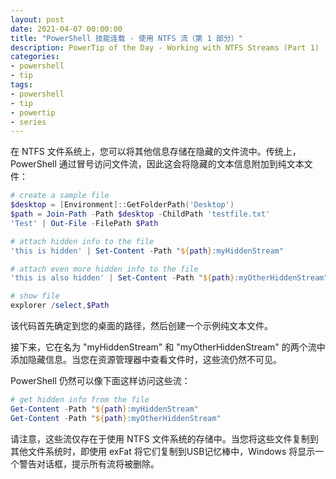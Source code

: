 ```yaml
---
layout: post
date: 2021-04-07 00:00:00
title: "PowerShell 技能连载 - 使用 NTFS 流（第 1 部分）"
description: PowerTip of the Day - Working with NTFS Streams (Part 1)
categories:
- powershell
- tip
tags:
- powershell
- tip
- powertip
- series
---
```

在 NTFS 文件系统上，您可以将其他信息存储在隐藏的文件流中。传统上，PowerShell 通过冒号访问文件流，因此这会将隐藏的文本信息附加到纯文本文件：

```powershell
# create a sample file
$desktop = [Environment]::GetFolderPath('Desktop')
$path = Join-Path -Path $desktop -ChildPath 'testfile.txt'
'Test' | Out-File -FilePath $Path

# attach hidden info to the file
'this is hidden' | Set-Content -Path "${path}:myHiddenStream"

# attach even more hidden info to the file
'this is also hidden' | Set-Content -Path "${path}:myOtherHiddenStream"

# show file
explorer /select,$Path
```

该代码首先确定到您的桌面的路径，然后创建一个示例纯文本文件。

接下来，它在名为 "myHiddenStream" 和 "myOtherHiddenStream" 的两个流中添加隐藏信息。当您在资源管理器中查看文件时，这些流仍然不可见。

PowerShell 仍然可以像下面这样访问这些流：

```powershell
# get hidden info from the file
Get-Content -Path "${path}:myHiddenStream"
Get-Content -Path "${path}:myOtherHiddenStream"
```

请注意，这些流仅存在于使用 NTFS 文件系统的存储中。当您将这些文件复制到其他文件系统时，即使用 exFat 将它们复制到USB记忆棒中，Windows 将显示一个警告对话框，提示所有流将被删除。

<!--本文国际来源：[Working with NTFS Streams (Part 1)](https://community.idera.com/database-tools/powershell/powertips/b/tips/posts/working-with-ntfs-streams-part-1)-->

